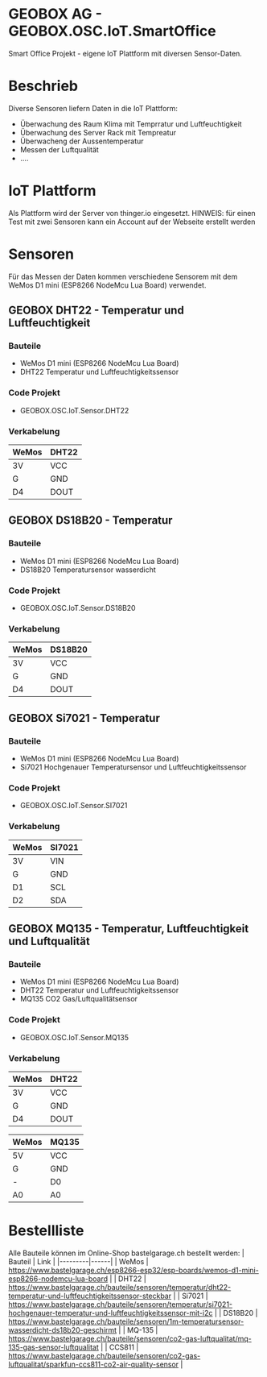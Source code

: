 # GEOBOX AG - GEOBOX.OSC.IoT.SmartOffice
Smart Office Projekt - eigene IoT Plattform mit diversen Sensor-Daten.

# Beschrieb
Diverse Sensoren liefern Daten in die IoT Plattform:
- Überwachung des Raum Klima mit Temprratur und Luftfeuchtigkeit
- Überwachung des Server Rack mit Tempreatur
- Überwacheng der Aussentemperatur
- Messen der Luftqualität
- ....

# IoT Plattform
Als Plattform wird der Server von thinger.io eingesetzt.
HINWEIS: für einen Test mit zwei Sensoren kann ein Account auf der Webseite erstellt werden

# Sensoren
Für das Messen der Daten kommen verschiedene Sensorem mit dem WeMos D1 mini (ESP8266 NodeMcu Lua Board) verwendet.


## GEOBOX DHT22 - Temperatur und Luftfeuchtigkeit
### Bauteile
- WeMos D1 mini (ESP8266 NodeMcu Lua Board)
- DHT22 Temperatur und Luftfeuchtigkeitssensor

### Code Projekt
- GEOBOX.OSC.IoT.Sensor.DHT22

### Verkabelung
| WeMos | DHT22 |
|-------|-----|
| 3V    | VCC |
| G     | GND |
| D4    | DOUT |

## GEOBOX DS18B20 - Temperatur
### Bauteile
- WeMos D1 mini (ESP8266 NodeMcu Lua Board)
- DS18B20 Temperatursensor wasserdicht

### Code Projekt
- GEOBOX.OSC.IoT.Sensor.DS18B20

### Verkabelung
| WeMos | DS18B20 |
|-------|-----|
| 3V    | VCC |
| G     | GND |
| D4    | DOUT |

## GEOBOX Si7021 - Temperatur
### Bauteile
- WeMos D1 mini (ESP8266 NodeMcu Lua Board)
- Si7021 Hochgenauer Temperatursensor und Luftfeuchtigkeitssensor

### Code Projekt
- GEOBOX.OSC.IoT.Sensor.SI7021

### Verkabelung
| WeMos | SI7021 |
|-------|-----|
| 3V    | VIN |
| G     | GND |
| D1    | SCL |
| D2    | SDA |

## GEOBOX MQ135 - Temperatur, Luftfeuchtigkeit und Luftqualität
### Bauteile
- WeMos D1 mini (ESP8266 NodeMcu Lua Board)
- DHT22 Temperatur und Luftfeuchtigkeitssensor
- MQ135 CO2 Gas/Luftqualitätsensor

### Code Projekt
- GEOBOX.OSC.IoT.Sensor.MQ135

### Verkabelung
| WeMos | DHT22 |
|-------|-----|
| 3V    | VCC |
| G     | GND |
| D4    | DOUT |

| WeMos | MQ135 |
|-------|-----|
| 5V    | VCC |
| G     | GND |
| -     | D0  |
| A0    | A0  |

# Bestellliste
Alle Bauteile können im Online-Shop bastelgarage.ch bestellt werden:
| Bauteil | Link |
|---------|------|
| WeMos   | https://www.bastelgarage.ch/esp8266-esp32/esp-boards/wemos-d1-mini-esp8266-nodemcu-lua-board |
| DHT22   | https://www.bastelgarage.ch/bauteile/sensoren/temperatur/dht22-temperatur-und-luftfeuchtigkeitssensor-steckbar |
| Si7021  | https://www.bastelgarage.ch/bauteile/sensoren/temperatur/si7021-hochgenauer-temperatur-und-luftfeuchtigkeitssensor-mit-i2c |
| DS18B20 | https://www.bastelgarage.ch/bauteile/sensoren/1m-temperatursensor-wasserdicht-ds18b20-geschirmt |
| MQ-135  | https://www.bastelgarage.ch/bauteile/sensoren/co2-gas-luftqualitat/mq-135-gas-sensor-luftqualitat |
| CCS811  | https://www.bastelgarage.ch/bauteile/sensoren/co2-gas-luftqualitat/sparkfun-ccs811-co2-air-quality-sensor |
